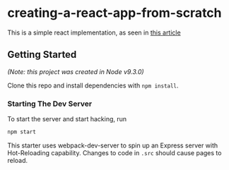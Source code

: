 # creating-a-react-app-from-scratch

This is a simple react implementation, as seen in [this article](https://blog.usejournal.com/creating-a-react-app-from-scratch-f3c693b84658)

## Getting Started

_(Note: this project was created in Node v9.3.0)_

Clone this repo and install dependencies with `npm install`.

### Starting The Dev Server

To start the server and start hacking, run

```BASH
npm start
```

This starter uses webpack-dev-server to spin up an Express server with Hot-Reloading capability. Changes to code in `.src` should cause pages to reload.

